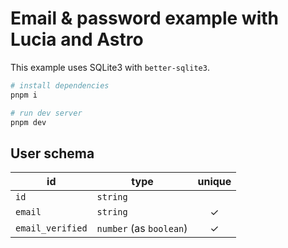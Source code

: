 # Email & password example with Lucia and Astro

This example uses SQLite3 with `better-sqlite3`.

```bash
# install dependencies
pnpm i

# run dev server
pnpm dev
```

## User schema

| id               | type                    | unique |
| ---------------- | ----------------------- | :----: |
| `id`             | `string`                |        |
| `email`          | `string`                |   ✓    |
| `email_verified` | `number` (as `boolean`) |   ✓    |
